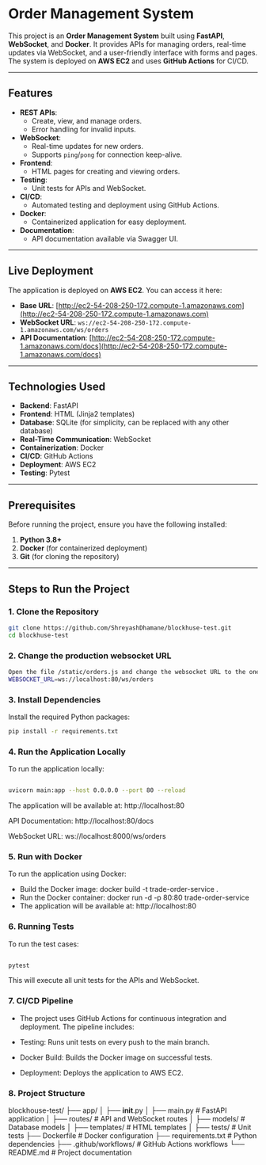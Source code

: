 # Order Management System

This project is an **Order Management System** built using **FastAPI**, **WebSocket**, and **Docker**. It provides APIs for managing orders, real-time updates via WebSocket, and a user-friendly interface with forms and pages. The system is deployed on **AWS EC2** and uses **GitHub Actions** for CI/CD.

---

## Features

- **REST APIs**:
  - Create, view, and manage orders.
  - Error handling for invalid inputs.
- **WebSocket**:
  - Real-time updates for new orders.
  - Supports `ping`/`pong` for connection keep-alive.
- **Frontend**:
  - HTML pages for creating and viewing orders.
- **Testing**:
  - Unit tests for APIs and WebSocket.
- **CI/CD**:
  - Automated testing and deployment using GitHub Actions.
- **Docker**:
  - Containerized application for easy deployment.
- **Documentation**:
  - API documentation available via Swagger UI.

---

## Live Deployment

The application is deployed on **AWS EC2**. You can access it here:

- **Base URL**: [http://ec2-54-208-250-172.compute-1.amazonaws.com](http://ec2-54-208-250-172.compute-1.amazonaws.com)
- **WebSocket URL**: `ws://ec2-54-208-250-172.compute-1.amazonaws.com/ws/orders`
- **API Documentation**: [http://ec2-54-208-250-172.compute-1.amazonaws.com/docs](http://ec2-54-208-250-172.compute-1.amazonaws.com/docs)

---

## Technologies Used

- **Backend**: FastAPI
- **Frontend**: HTML (Jinja2 templates)
- **Database**: SQLite (for simplicity, can be replaced with any other database)
- **Real-Time Communication**: WebSocket
- **Containerization**: Docker
- **CI/CD**: GitHub Actions
- **Deployment**: AWS EC2
- **Testing**: Pytest

---

## Prerequisites

Before running the project, ensure you have the following installed:

1. **Python 3.8+**
2. **Docker** (for containerized deployment)
3. **Git** (for cloning the repository)

---

## Steps to Run the Project

### 1. Clone the Repository

```bash
git clone https://github.com/ShreyashDhamane/blockhuse-test.git
cd blockhuse-test
```

### 2. Change the production websocket URL

```bash
Open the file /static/orders.js and change the websocket URL to the one you are using/localhost
WEBSOCKET_URL=ws://localhost:80/ws/orders
```

### 3. Install Dependencies
Install the required Python packages:

```bash
pip install -r requirements.txt
```

### 4. Run the Application Locally
To run the application locally:

```bash

uvicorn main:app --host 0.0.0.0 --port 80 --reload
```

The application will be available at: http://localhost:80

API Documentation: http://localhost:80/docs

WebSocket URL: ws://localhost:8000/ws/orders

### 5. Run with Docker
To run the application using Docker:

- Build the Docker image: docker build -t trade-order-service .
- Run the Docker container: docker run -d -p 80:80 trade-order-service
- The application will be available at: http://localhost:80



### 6. Running Tests
To run the test cases:

``` bash

pytest
```
This will execute all unit tests for the APIs and WebSocket.

### 7. CI/CD Pipeline
- The project uses GitHub Actions for continuous integration and deployment. The pipeline includes:

- Testing: Runs unit tests on every push to the main branch.

- Docker Build: Builds the Docker image on successful tests.

- Deployment: Deploys the application to AWS EC2.

### 8. Project Structure

blockhouse-test/
├── app/
│   ├── __init__.py
│   ├── main.py                # FastAPI application
│   ├── routes/                # API and WebSocket routes
│   ├── models/                # Database models
│   ├── templates/             # HTML templates
│   ├── tests/                 # Unit tests
├── Dockerfile                 # Docker configuration
├── requirements.txt           # Python dependencies
├── .github/workflows/         # GitHub Actions workflows
└── README.md                  # Project documentation


